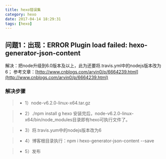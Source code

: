 ```yaml
---
title: hexo错误集
category: hexo
date: 2017-04-14 18:29:31
tags: [hexo]
---
```


## 问题1：出现：ERROR Plugin load failed: hexo-generator-json-content
解决：把node升级到6.0版本及以上，此为还要将.travis.yml中的nodejs版本改为6；
参考文章：[http://www.cnblogs.com/arvin0/p/6664239.html](http://www.cnblogs.com/arvin0/p/6664239.html)
<!--more-->

### 解决步骤
>* 1）node-v6.2.0-linux-x64.tar.gz

>* 2）./npm install g hexo
安装完后，node-v6.2.0-linux-x64/bin/node_modules目录即有hexo可执行文件了。

>* 3）将.travis.yum中的nodejs版本改为6

>* 4）博客根目录执行：npm i hexo-generator-json-content --save 

>* 5）发布


